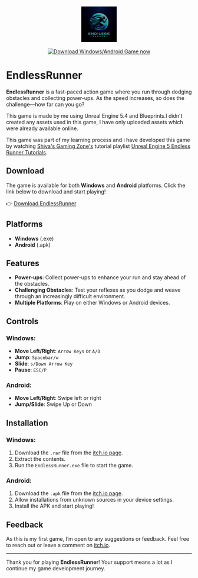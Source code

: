<p align="center">
   <a href ="https://lightyagami555.itch.io/endlessrunner">
      <img src="media/EndlessRunner_Logo_96X96.png" alt="logo" >
   </a>
</p>

<p align="center">
    <a href="https://lightyagami555.itch.io/endlessrunner" target="_blank">
       <img alt="Download Windows/Android Game now" src="https://img.shields.io/badge/Download Windows/Android Game now-blue">
    </a>
</p>

# EndlessRunner

**EndlessRunner** is a fast-paced action game where you run through dodging obstacles and collecting power-ups. As the speed increases, so does the challenge—how far can you go?

This game is made by me using Unreal Engine 5.4 and Blueprints.I didn't created any assets used in this game, I have only uploaded assets which were already available online.

This game was part of my learning process and i have developed this game by watching [Shiva's Gaming Zone's](https://www.youtube.com/@shivasgamingzone) tutorial playlist [Unreal Engine 5 Endless Runner Tutorials](https://www.youtube.com/playlist?list=PL5tI7Z2tI7yYKn4irjkTEeEyH0Kblzv6C).

## Download

The game is available for both **Windows** and **Android** platforms. Click the link below to download and start playing!

👉 [Download EndlessRunner](https://lightyagami555.itch.io/endlessrunner)

## Platforms

- **Windows** (.exe)
- **Android** (.apk)

## Features

- **Power-ups**: Collect power-ups to enhance your run and stay ahead of the obstacles.
- **Challenging Obstacles**: Test your reflexes as you dodge and weave through an increasingly difficult environment.
- **Multiple Platforms**: Play on either Windows or Android devices.

## Controls

### Windows:
- **Move Left/Right**: `Arrow Keys` or `A/D`
- **Jump**: `Spacebar/w`
- **Slide**: `s/Down Arrow Key`
- **Pause**: `ESC/P`

### Android:
- **Move Left/Right**: Swipe left or right
- **Jump/Slide**:   Swipe Up or Down

## Installation

### Windows:
1. Download the `.rar` file from the [itch.io page](https://lightyagami555.itch.io/endlessrunner).
2. Extract the contents.
3. Run the `EndlessRunner.exe` file to start the game.

### Android:
1. Download the `.apk` file from the [itch.io page](https://lightyagami555.itch.io/endlessrunner).
2. Allow installations from unknown sources in your device settings.
3. Install the APK and start playing!

## Feedback

As this is my first game, I’m open to any suggestions or feedback. Feel free to reach out or leave a comment on [itch.io](https://lightyagami555.itch.io/endlessrunner).

---

Thank you for playing **EndlessRunner**! Your support means a lot as I continue my game development journey.
